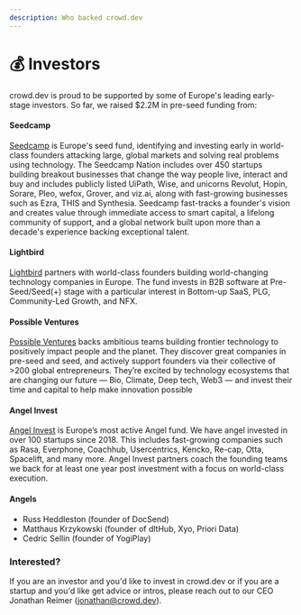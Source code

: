 ```yaml
---
description: Who backed crowd.dev
---
```


# 💰 Investors

crowd.dev is proud to be supported by some of Europe's leading early-stage investors. So far, we raised $2.2M in pre-seed funding from:

#### Seedcamp

[Seedcamp](https://seedcamp.com/) is Europe's seed fund, identifying and investing early in world-class founders attacking large, global markets and solving real problems using technology. The Seedcamp Nation includes over 450 startups building breakout businesses that change the way people live, interact and buy and includes publicly listed UiPath, Wise, and unicorns Revolut, Hopin, Sorare, Pleo, wefox, Grover, and viz.ai, along with fast-growing businesses such as Ezra, THIS and Synthesia. Seedcamp fast-tracks a founder's vision and creates value through immediate access to smart capital, a lifelong community of support, and a global network built upon more than a decade's experience backing exceptional talent.

#### Lightbird

[Lightbird](https://lightbird.vc/) partners with world-class founders building world-changing technology companies in Europe. The fund invests in B2B software at Pre-Seed/Seed(+) stage with a particular interest in Bottom-up SaaS, PLG, Community-Led Growth, and NFX.

#### Possible Ventures

[Possible Ventures](https://www.possible.ventures/) backs ambitious teams building frontier technology to positively impact people and the planet. They discover great companies in pre-seed and seed, and actively support founders via their collective of >200 global entrepreneurs. They’re excited by technology ecosystems that are changing our future — Bio, Climate, Deep tech, Web3 — and invest their time and capital to help make innovation possible

#### **Angel Invest**

[Angel Invest](https://www.angelinvest.ventures/) is Europe’s most active Angel fund. We have angel invested in over 100 startups since 2018. This includes fast-growing companies such as Rasa, Everphone, Coachhub, Usercentrics, Kencko, Re-cap, Otta, Spacelift, and many more. Angel Invest partners coach the founding teams we back for at least one year post investment with a focus on world-class execution.

#### Angels

* Russ Heddleston (founder of DocSend)
* Matthaus Krzykowski (founder of dltHub, Xyo, Priori Data)
* Cedric Sellin (founder of YogiPlay)

### Interested? <a href="#interested" id="interested"></a>

If you are an investor and you'd like to invest in crowd.dev or if you are a startup and you'd like get advice or intros, please reach out to our CEO Jonathan Reimer (jonathan@crowd.dev).
